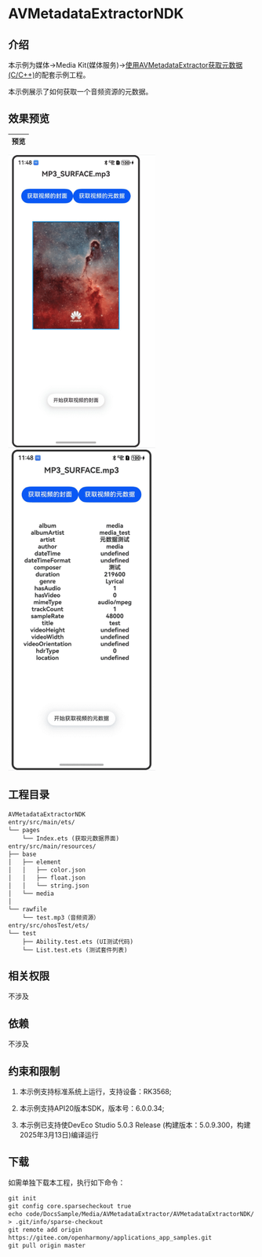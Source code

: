 # AVMetadataExtractorNDK

## 介绍

本示例为媒体->Media Kit(媒体服务)->[使用AVMetadataExtractor获取元数据(C/C++)](https://gitee.com/openharmony/docs/blob/master/zh-cn/application-dev/media/media/using-ndk-avmetadataextractor-for-media.md)的配套示例工程。 

本示例展示了如何获取一个音频资源的元数据。

## 效果预览

| 预览                                      | 
| -------------------------------------------- | 
<img src="./screenshots/FetchCover.png" width="300" />
<img src="./screenshots/FetchMetaData.png" width="300" />


## 工程目录

```
AVMetadataExtractorNDK
entry/src/main/ets/
└── pages
    └── Index.ets (获取元数据界面)
entry/src/main/resources/
├── base
│   ├── element
│   │   ├── color.json
│   │   ├── float.json
│   │   └── string.json
│   └── media
│
└── rawfile
    └── test.mp3（音频资源）
entry/src/ohosTest/ets/
└── test
    ├── Ability.test.ets (UI测试代码)
    └── List.test.ets (测试套件列表)
```

## 相关权限

不涉及

## 依赖

不涉及

## 约束和限制

1. 本示例支持标准系统上运行，支持设备：RK3568;

2. 本示例支持API20版本SDK，版本号：6.0.0.34;
   
3. 本示例已支持使DevEco Studio 5.0.3 Release (构建版本：5.0.9.300，构建 2025年3月13日)编译运行

## 下载

如需单独下载本工程，执行如下命令：

```
git init
git config core.sparsecheckout true
echo code/DocsSample/Media/AVMetadataExtractor/AVMetadataExtractorNDK/ > .git/info/sparse-checkout
git remote add origin https://gitee.com/openharmony/applications_app_samples.git
git pull origin master
```